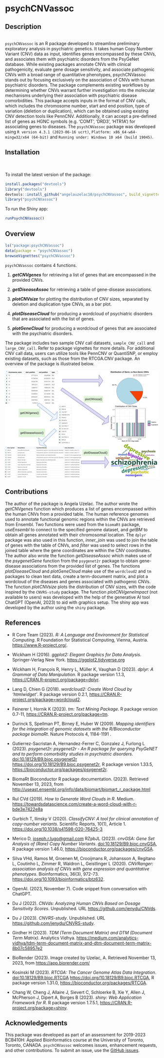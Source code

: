 
<!-- README.md is generated from README.Rmd. Please edit that file -->

# psychCNVassoc

## Description

<br> `psychCNVassoc` is an R package developed to streamline preliminary
exploratory analysis in psychiatric genetics. It takes human Copy Number
Variant (CNV) data as input, identifies genes encompassed by these CNVs,
and associates them with psychiatric disorders from the PsyGeNet
database. While existing packages annotate CNVs with clinical
pathogenicity, evaluate gene dosage sensitivity, and associate
pathogenic CNVs with a broad range of quantitative phenotypes,
psychCNVassoc stands out by focusing exclusively on the association of
CNVs with human psychiatric disorders. The package complements existing
workflows by determining whether CNVs warrant further investigation into
the molecular mechanisms underlying their association with psychiatric
disease comorbidities. This package accepts inputs in the format of CNV
calls, which includes the chromosome number, start and end position,
type of variation (deletion or duplication), which can be obtained using
existing CNV detection tools like PennCNV. Additionally, it can accept a
pre-defined list of genes as HGNC symbols (e.g. ‘COMT’, ‘DRD3’, ‘HTR1A’)
for associating genes to diseases. The `psychCNVassoc` package was
developed using `R version 4.3.1 (2023-06-16 ucrt)`,
`Platform: x86_64-w64-mingw32/x64 (64-bit)` and
`Running under: Windows 10 x64 (build 19045)`.

## Installation

<br> <br> To install the latest version of the package:

``` r
install.packages("devtools")
library("devtools")
devtools::install_github("angelauzelac10/psychCNVassoc", build_vignettes = TRUE)
library("psychCNVassoc")
```

To run the Shiny app:

``` r
runPsychCNVassoc()
```

## Overview

``` r
ls("package:psychCNVassoc")
data(package = "psychCNVassoc") 
browseVignettes("psychCNVassoc")
```

`psychCNVassoc` contains 4 functions.

1.  ***getCNVgenes*** for retrieving a list of genes that are
    encompassed in the provided CNVs.

2.  ***getDiseaseAssoc*** for retrieving a table of gene-disease
    associations.

3.  ***plotCNVsize*** for plotting the distribution of CNV sizes,
    separated by deletion and duplication type CNVs, as a bar plot.

4.  ***plotDiseaseCloud*** for producing a wordcloud of psychiatric
    disorders that are associated with the list of genes.

5.  ***plotGeneCloud*** for producing a wordcloud of genes that are
    associated with the psychiatric disorders.

The package includes two sample CNV call datasets, `sample_CNV_call` and
`large_CNV_call`. Refer to package vignettes for more details. For
additional CNV call data, users can utilize tools like PennCNV or
QuantiSNP, or employ existing datasets, such as those from the RTCGA.CNV
package. An overview of the package is illustrated below.

![](./inst/extdata/psychCNVassoc_example_figure.png)

## Contributions

The author of the package is Angela Uzelac. The author wrote the
*getCNVgenes* function which produces a list of genes encompassed within
the human CNVs from a provided table. The human reference genomes used
to annotate functional genomic regions within the CNVs are retrieved
from Ensembl. Two functions were used from the `biomaRt` package,
*useEnsembl* to connect to the specified genome dataset, and *getBM* to
obtain all genes annotated with their chromosomal location. The `dplyr`
package was also used in this function, *inner_join* was used to join
the table of genes with the table of CNVs, and *filter* was used to
select rows in the joined table where the gene coordinates are within
the CNV coordinates. The author also wrote the function
*getDiseaseAssoc* which makes use of the *psygenetGene* function from
the `psygenet2r` package to obtain gene-disease associations from the
provided list of genes. The functions *plotDiseaseCloud* and
*plotGeneCloud* make use of the `wordcloud2` and `tm` packages to clean
text data, create a term-document matrix, and plot a wordcloud of the
diseases and genes associated with pathogenic CNVs. The function
*plotCNVsize* plots the distribution of CNV sizes, with the code
inspired by the `CNVRS-study` package. The function *plotCNVgeneImpact*
(not available to users) was developed with the help of the generative
AI tool ChatGPT (OpenAI, 2023) to aid with graphics setup. The shiny app
was developed by the author using the `shiny` package.

## References

- R Core Team (2023). *R: A Language and Environment for Statistical
  Computing*. R Foundation for Statistical Computing, Vienna, Austria.
  <https://www.R-project.org/>.

- Wickham H (2016). *ggplot2: Elegant Graphics for Data Analysis*.
  Springer-Verlag New York. <https://ggplot2.tidyverse.org>

- Wickham H, François R, Henry L, Müller K, Vaughan D (2023). *dplyr: A
  Grammar of Data Manipulation*. R package version 1.1.3,
  <https://CRAN.R-project.org/package=dplyr>.

- Lang D, Chien G (2018). *wordcloud2: Create Word Cloud by
  ‘htmlwidget’*. R package version 0.2.1,
  <https://CRAN.R-project.org/package=wordcloud2>.

- Feinerer I, Hornik K (2023). *tm: Text Mining Package*. R package
  version 0.7-11, <https://CRAN.R-project.org/package=tm>.

- Durinck S, Spellman PT, Birney E, Huber W (2009). *Mapping identifiers
  for the integration of genomic datasets with the R/Bioconductor
  package biomaRt*. Nature Protocols 4, 1184-1191 .

- Gutierrez-Sacristan A, Hernandez-Ferrer C, Gonzalez J, Furlong L
  (2023). *psygenet2r: psygenet2r - An R package for querying PsyGeNET
  and to perform comorbidity studies in psychiatric disorders*.
  <doi:10.18129/B9.bioc.psygenet2r>
  <https://doi.org/10.18129/B9.bioc.psygenet2r>, R package version
  1.33.5, <https://bioconductor.org/packages/psygenet2r>.

- BiomaRt Bioconductor R package documentation. (2023). Retrieved
  November 13, 2023, from
  <http://useast.ensembl.org/info/data/biomart/biomart_r_package.html>

- Rul CVd (2019). *How to Generate Word Clouds in R*. Medium.
  <https://towardsdatascience.com/create-a-word-cloud-with-r-bde3e7422e8a>

- Gurbich T, Ilinsky V (2020). *ClassifyCNV: A tool for clinical
  annotation of copy-number variants*. Scientific Reports, 10(1),
  Article 1. <https://doi.org/10.1038/s41598-020-76425-3>

- Merico D, <joseph.r.lugo@gmail.com> RZpbJL (2023). *cnvGSA: Gene Set
  Analysis of (Rare) Copy Number Variants*.
  <doi:10.18129/B9.bioc.cnvGSA>, R package version 1.46.0,
  <https://bioconductor.org/packages/cnvGSA>.

- Silva VHd, Ramos M, Groenen M, Crooijmans R, Johansson A, Regitano L,
  Coutinho L, Zimmer R, Waldron L, Geistlinger L (2020). *CNVRanger:
  association analysis of CNVs with gene expression and quantitative
  phenotypes*. Bioinformatics, 36(3), 972-73.
  <https://doi.org/10.1093/bioinformatics/btz632>.

- OpenAI. (2023, November 7). Code snippet from conversation with
  ChatGPT.

- Du J (2022). *CNVds: Analyzing Human CNVs Based on Dosage Sensitivity
  Scores*. Unpublished. URL <https://github.com/jenydu/CNVds>.

- Du J (2023). *CNVRS-study*. Unpublished. URL
  <https://github.com/jenydu/CNVRS-study>.

- Girdher H (2023). *TDM (Term Document Matrix) and DTM (Document Term
  Matrix)*. Analytics Vidhya.
  <https://medium.com/analytics-vidhya/tdm-term-document-matrix-and-dtm-document-term-matrix-8b07c58957e2>

- BioRender (2023). Image created by Uzelac, A. Retrieved November 13,
  2023, from <https://app.biorender.com/>

- Kosinski M (2023). *RTCGA: The Cancer Genome Atlas Data Integration*.
  <doi:10.18129/B9.bioc.RTCGA> <https://doi.org/10.18129/B9.bioc.RTCGA>,
  R package version 1.31.0, <https://bioconductor.org/packages/RTCGA>.

- Chang W, Cheng J, Allaire J, Sievert C, Schloerke B, Xie Y, Allen J,
  McPherson J, Dipert A, Borges B (2023). *shiny: Web Application
  Framework for R*. R package version 1.7.5.1,
  <https://CRAN.R-project.org/package=shiny>.

## Acknowledgements

This package was developed as part of an assessment for 2019-2023
BCB410H: Applied Bioinformatics course at the University of Toronto,
Toronto, CANADA. `psychCNVassoc` welcomes issues, enhancement requests,
and other contributions. To submit an issue, use the [GitHub
issues](https://github.com/angelauzelac10/psychCNVassoc/issues).
